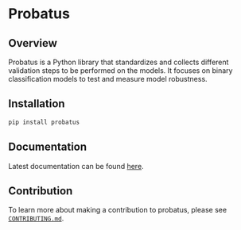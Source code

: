 # Probatus

## Overview

Probatus is a Python library that standardizes and collects different validation steps to be performed on the models. It focuses on binary classification models to test and measure model robustness. 

## Installation

```bash
pip install probatus
```
## Documentation

Latest documentation can be found [here](https://probatus.readthedocs.io/en/latest/).

## Contribution

To learn more about making a contribution to probatus, please see [`CONTRIBUTING.md`](CONTRIBUTING.md).